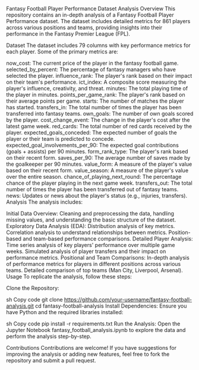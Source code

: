 Fantasy Football Player Performance Dataset Analysis
Overview
This repository contains an in-depth analysis of a Fantasy Football Player Performance dataset. The dataset includes detailed metrics for 861 players across various positions and teams, providing insights into their performance in the Fantasy Premier League (FPL).

Dataset
The dataset includes 79 columns with key performance metrics for each player. Some of the primary metrics are:

now_cost: The current price of the player in the fantasy football game.
selected_by_percent: The percentage of fantasy managers who have selected the player.
influence_rank: The player's rank based on their impact on their team's performance.
ict_index: A composite score measuring the player's influence, creativity, and threat.
minutes: The total playing time of the player in minutes.
points_per_game_rank: The player's rank based on their average points per game.
starts: The number of matches the player has started.
transfers_in: The total number of times the player has been transferred into fantasy teams.
own_goals: The number of own goals scored by the player.
cost_change_event: The change in the player's cost after the latest game week.
red_cards: The total number of red cards received by the player.
expected_goals_conceded: The expected number of goals the player or their team is predicted to concede.
expected_goal_involvements_per_90: The expected goal contributions (goals + assists) per 90 minutes.
form_rank_type: The player's rank based on their recent form.
saves_per_90: The average number of saves made by the goalkeeper per 90 minutes.
value_form: A measure of the player's value based on their recent form.
value_season: A measure of the player's value over the entire season.
chance_of_playing_next_round: The percentage chance of the player playing in the next game week.
transfers_out: The total number of times the player has been transferred out of fantasy teams.
news: Updates or news about the player's status (e.g., injuries, transfers).
Analysis
The analysis includes:

Initial Data Overview: Cleaning and preprocessing the data, handling missing values, and understanding the basic structure of the dataset.
Exploratory Data Analysis (EDA):
Distribution analysis of key metrics.
Correlation analysis to understand relationships between metrics.
Position-based and team-based performance comparisons.
Detailed Player Analysis:
Time series analysis of key players' performance over multiple game weeks.
Simulated analysis of player transfers and their impact on performance metrics.
Positional and Team Comparisons:
In-depth analysis of performance metrics for players in different positions across various teams.
Detailed comparison of top teams (Man City, Liverpool, Arsenal).
Usage
To replicate the analysis, follow these steps:

Clone the Repository:

sh
Copy code
git clone https://github.com/your-username/fantasy-football-analysis.git
cd fantasy-football-analysis
Install Dependencies:
Ensure you have Python and the required libraries installed:

sh
Copy code
pip install -r requirements.txt
Run the Analysis:
Open the Jupyter Notebook fantasy_football_analysis.ipynb to explore the data and perform the analysis step-by-step.

Contributions
Contributions are welcome! If you have suggestions for improving the analysis or adding new features, feel free to fork the repository and submit a pull request.
